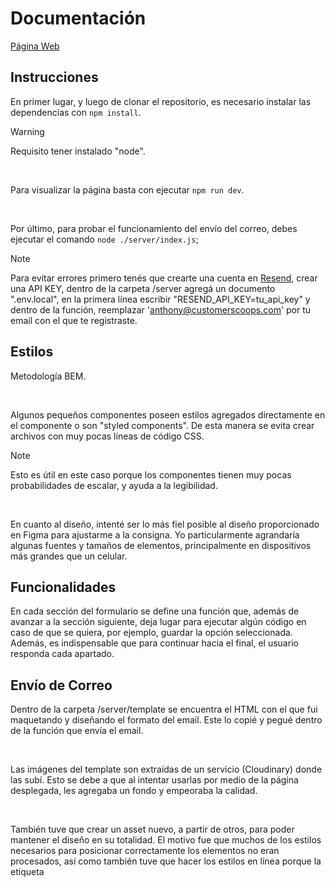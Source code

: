 # Documentación

[Página Web](https://prueba-tecnica-customer-scoops.vercel.app/)

## Instrucciones

En primer lugar, y luego de clonar el repositorio, es necesario instalar las dependencias con `npm install`.

>[!WARNING]
>Requisito tener instalado "node".

</br>

Para visualizar la página basta con ejecutar `npm run dev`.

</br>

Por último, para probar el funcionamiento del envío del correo, debes ejecutar el comando `node ./server/index.js`;

>[!NOTE]
>Para evitar errores primero tenés que crearte una cuenta en [Resend](https://resend.com/), crear una API KEY, dentro de la carpeta /server agregá un documento ".env.local", en la primera línea escribir "RESEND_API_KEY=tu_api_key" y dentro de la función, reemplazar 'anthony@customerscoops.com' por tu email con el que te registraste.

## Estilos

Metodología BEM.

</br>

Algunos pequeños componentes poseen estilos agregados directamente en el componente o son "styled components". De esta manera se evita crear archivos con muy pocas líneas de código CSS.

>[!NOTE]
>Esto es útil en este caso porque los componentes tienen muy pocas probabilidades de escalar, y ayuda a la legibilidad.

</br>

En cuanto al diseño, intenté ser lo más fiel posible al diseño proporcionado en Figma para ajustarme a la consigna. Yo particularmente agrandaría algunas fuentes y tamaños de elementos, principalmente en dispositivos más grandes que un celular. 

## Funcionalidades

En cada sección del formulario se define una función que, además de avanzar a la sección siguiente, deja lugar para ejecutar algún código en caso de que se quiera, por ejemplo, guardar la opción seleccionada. Además, es indispensable que para continuar hacia el final, el usuario responda cada apartado.

## Envío de Correo 

Dentro de la carpeta /server/template se encuentra el HTML con el que fui maquetando y diseñando el formato del email. Este lo copié y pegué dentro de la función que envía el email.

</br>

Las imágenes del template son extraídas de un servicio (Cloudinary) donde las subí. Esto se debe a que al intentar usarlas por medio de la página desplegada, les agregaba un fondo y empeoraba la calidad.

</br>

También tuve que crear un asset nuevo, a partir de otros, para poder mantener el diseño en su totalidad. El motivo fue que muchos de los estilos necesarios para posicionar correctamente los elementos no eran procesados, así como también tuve que hacer los estilos en línea porque la etiqueta <style> provocaba errores.

</br>

>[!IMPORTANT]
>En lo que respecta a enviar el template al email proporcionado, tanto Resend como SendGrid solicitan validar un dominio para poder enviar a un correo que no sea el que usaste para registrarte. Por este motivo es que no pude completar el requisito, pero de todas formas adjunto una imagen para demostrar que se envía correctamente al Gmail.

</br>

![imagen demostracion](demostracion.png)